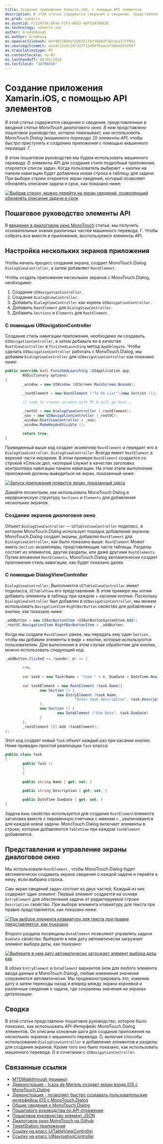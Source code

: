 ```yaml
---
title: Создание приложения Xamarin.iOS, с помощью API элементов
description: В этой статье содержатся сведения о сведения, представленные в вводной статье MonoTouch диалогового окна. В нем представлено пошаговое руководство, которое показывает, как использовать MonoTouch.Dialog (машинного перевода. D) элементы API, чтобы быстро приступить к созданию приложения с помощью машинного перевода. Г.
ms.prod: xamarin
ms.assetid: F1124734-DF44-F1F3-0832-46F52A788CDC
ms.technology: xamarin-ios
author: bradumbaugh
ms.author: brumbaug
ms.openlocfilehash: 64f407288da72dbf51fb3388ddf36caea377f09c
ms.sourcegitcommit: ea1dc12a3c2d7322f234997daacbfdb6ad542507
ms.translationtype: MT
ms.contentlocale: ru-RU
ms.lasthandoff: 06/05/2018
ms.locfileid: "34790436"
---
```

# <a name="creating-a-xamarinios-application-using-the-elements-api"></a>Создание приложения Xamarin.iOS, с помощью API элементов

_В этой статье содержатся сведения о сведения, представленные в вводной статье MonoTouch диалогового окна. В нем представлено пошаговое руководство, которое показывает, как использовать MonoTouch.Dialog (машинного перевода. D) элементы API, чтобы быстро приступить к созданию приложения с помощью машинного перевода. Г._

В этом пошаговом руководстве мы будем использовать машинного перевода. D элементы API для создания стиля подробный приложения, откроется список задач. Когда пользователь выбирает <span class="ui"> + </span> кнопки на панели навигации будет добавлена новая строка в таблицу для задачи. При выборе строки откроется экран сведений, который позволяет обновлять описание задачи и срок, как показано ниже:

 [![](elements-api-walkthrough-images/01-task-list-app.png "Выбрав строку, можно перейти на экран сведений, позволяющий обновлять описание задачи и срок")](elements-api-walkthrough-images/01-task-list-app.png#lightbox)

 <a name="Elements_API_Walkthrough" />


## <a name="elements-api-walkthrough"></a>Пошаговое руководство элементы API

В [введение в диалоговом окне MonoTouch](~/ios/user-interface/monotouch.dialog/index.md) статьи, мы получить основательные знания различных частей машинного перевода. Г. Чтобы собрать все вместе в приложение, воспользуемся элементы API.

 <a name="Setting_up_the_Multi-Screen_Application" />


## <a name="setting-up-the-multi-screen-application"></a>Настройка нескольких экранов приложения

Чтобы начать процесс создания экрана, создает MonoTouch.Dialog `DialogViewController`, а затем добавляет `RootElement`.

Чтобы создать приложение нескольких экранов с MonoTouch.Dialog, необходимо:

1.  Создание  `UINavigationController.`
1.  Создание  `DialogViewController.`
1.  Добавить `DialogViewController` как корень  `UINavigationController.` 
1.  Добавить `RootElement` для  `DialogViewController.`
1.  Добавить `Sections` и `Elements` для  `RootElement.` 


 <a name="Using_A_UINavigationController" />


### <a name="using-a-uinavigationcontroller"></a>С помощью UINavigationController

Создание стиль навигации приложения, необходимо ли создавать `UINavigationController`, а затем добавьте ее в качестве `RootViewController` в `FinishedLaunching` метод `AppDelegate`. Чтобы сделать `UINavigationController` работать с MonoTouch.Dialog, мы добавим `DialogViewController` для `UINavigationController` как показано ниже:

```csharp
public override bool FinishedLaunching (UIApplication app, 
        NSDictionary options)
{
        _window = new UIWindow (UIScreen.MainScreen.Bounds);
            
        _rootElement = new RootElement ("To Do List"){new Section ()};

        // code to create screens with MT.D will go here …

        _rootVC = new DialogViewController (_rootElement);
        _nav = new UINavigationController (_rootVC);
        _window.RootViewController = _nav;
        _window.MakeKeyAndVisible ();
            
        return true;
}
```

Приведенный выше код создает экземпляр `RootElement` и передает его в `DialogViewController`. `DialogViewController` Всегда имеет `RootElement` в верхней части иерархии. В этом примере `RootElement` создается со строкой «Список дел, «который служит в качестве заголовка контроллера навигации панели навигации. На этом этапе выполнение приложения должны выводиться на экран, показанный ниже:

 [![](elements-api-walkthrough-images/02-to-do-list-screen-.png "Запуск приложения появится экран, показанный здесь")](elements-api-walkthrough-images/02-to-do-list-screen-.png#lightbox)

Давайте посмотрим, как использовать MonoTouch.Dialog в иерархическую структуру `Sections` и `Elements` для добавления нескольких экранов.

 <a name="Creating_the_Dialog_Screens" />


### <a name="creating-the-dialog-screens"></a>Создание экранов диалоговое окно

Объект `DialogViewController` — `UITableViewController` подкласс, в котором MonoTouch.Dialog использует порядок добавления экранов. MonoTouch.Dialog создает экраны, добавляя `RootElement` для `DialogViewController`, как было показано выше. `RootElement` Может иметь `Section` экземпляры, представляющие части таблицы.
Разделы состоят из элементов, другие разделы, или даже другими `RootElements`. Путем вложения `RootElements`, MonoTouch.Dialog автоматически создает приложение стиль навигации, как будет показано далее.

 <a name="Using_DialogViewController" />


### <a name="using-dialogviewcontroller"></a>С помощью DialogViewController

`DialogViewController`, Выполняется `UITableViewController` имеет подкласса, `UITableView` его представления. В этом примере мы хотим добавить элементы в таблицу при каждом <span class="ui"> + </span> касании кнопки. Поскольку `DialogViewController` был добавлен в `UINavigationController`, мы можем использовать `NavigationItem` `RightBarButton` свойство для добавления <span class="ui"> + </span> кнопки, как показано ниже:

```csharp
_addButton = new UIBarButtonItem (UIBarButtonSystemItem.Add);
_rootVC.NavigationItem.RightBarButtonItem = _addButton;
```

Когда мы создали `RootElement` ранее, мы передать ему один `Section` , чтобы мы добавим элементы в виде <span class="ui"> + </span> кнопки, которые используются пользователем. Для выполнения в этом случае обработчик для кнопки, можно использовать следующий код:

```csharp
_addButton.Clicked += (sender, e) => {
                
        ++n;
                
        var task = new Task{Name = "task " + n, DueDate = DateTime.Now};
                
        var taskElement = new RootElement (task.Name){
                new Section () {
                        new EntryElement (task.Name, 
                                "Enter task description", task.Description)
                },
                new Section () {
                        new DateElement ("Due Date", task.DueDate)
                }
        };
        _rootElement [0].Add (taskElement);
};
```

Этот код создает новый `Task` объект каждый раз при касании кнопки. Ниже приведен простой реализации `Task` класса:

```csharp
public class Task
{   
        public Task ()
        {
        }
        
        public string Name { get; set; }
        
        public string Description { get; set; }

        public DateTime DueDate { get; set; }
}
```

 []()

Задача `Name` свойство используется для создания `RootElement`элемента заголовка вместе с переменную счетчика с именем `n` , увеличивается для каждой новой задачи. MonoTouch.Dialog включает элементы в строки, которые добавляются `TableView` при каждом `taskElement` добавляется.

 <a name="Presenting_and_Managing_Dialog_Screens" />


## <a name="presenting-and-managing-dialog-screens"></a>Представления и управление экраны диалоговое окно

Мы использовали `RootElement` , чтобы MonoTouch.Dialog будет автоматически создавать экрана сведения о каждой задаче и перейти к нему, если выбрана строка.

Сам экран сведений задач состоит из двух частей; Каждый из них содержит один элемент. Первый элемент создается на основе `EntryElement` для обеспечения задачи от редактируемой строки `Description` свойство. При выборе элемента клавиатуру для текста при правке представляется, как показано ниже:

 [![](elements-api-walkthrough-images/03-create-task.png "При выборе элемента клавиатуру для текста при правке представляется, как показано")](elements-api-walkthrough-images/03-create-task.png#lightbox)

Второго раздела посвящены `DateElement` позволяют управлять задачи `DueDate` свойство. Выберите в нем дату автоматически загружает элемент выбора даты, как показано:

 [![](elements-api-walkthrough-images/04-date-picker.png "Выберите в нем дату автоматически загружает элемент выбора даты как")](elements-api-walkthrough-images/04-date-picker.png#lightbox)

В обоих `EntryElement` и `DateElement` вариантов (или для любого элемента ввода данных в MonoTouch.Dialog), любые изменения значения сохраняются автоматически. Мы продемонстрировать это, изменив дату и затем переходы назад и вперед между экрана корневой и различные сведения о задаче, где сохранены значения на экранах детализации.

 <a name="Summary" />


## <a name="summary"></a>Сводка

В этой статье представлено пошаговое руководство, которое было показано, как использовать API-Интерфейс MonoTouch.Dialog элементов. Он описаны основные шаги для создания приложения на нескольких экранов с машинного перевода. D, включая способы использования `DialogViewController` и добавление элементов и разделы для создания экранов. Кроме того оно было показано, как использовать машинного перевода. D в сочетании с `UINavigationController`.


## <a name="related-links"></a>Связанные ссылки

- [MTDWalkthrough (пример)](https://developer.xamarin.com/samples/MTDWalkthrough/)
- [Демонстрация - Icaza de Мигель создает экран входа iOS с MonoTouch.Dialog](http://youtu.be/3butqB1EG0c)
- [Демонстрация - позволяет быстро создавать пользовательские интерфейсы iOS с MonoTouch.Dialog](http://youtu.be/j7OC5r8ZkYg)
- [Общие сведения о MonoTouch.Dialog](~/ios/user-interface/monotouch.dialog/index.md)
- [Пошагового руководства по API отражения](~/ios/user-interface/monotouch.dialog/reflection-api-walkthrough.md)
- [Пошаговое руководство элемент JSON](~/ios/user-interface/monotouch.dialog/json-element-walkthrough.md)
- [Диалоговое окно MonoTouch на Github](https://github.com/migueldeicaza/MonoTouch.Dialog)
- [TweetStation приложения](https://github.com/migueldeicaza/TweetStation)
- [Ссылку на класс UITableViewController](http://developer.apple.com/library/ios/#DOCUMENTATION/UIKit/Reference/UITableViewController_Class/Reference/Reference.html)
- [Ссылку на класс UINavigationController](http://developer.apple.com/library/ios/#documentation/UIKit/Reference/UINavigationController_Class/Reference/Reference.html)
